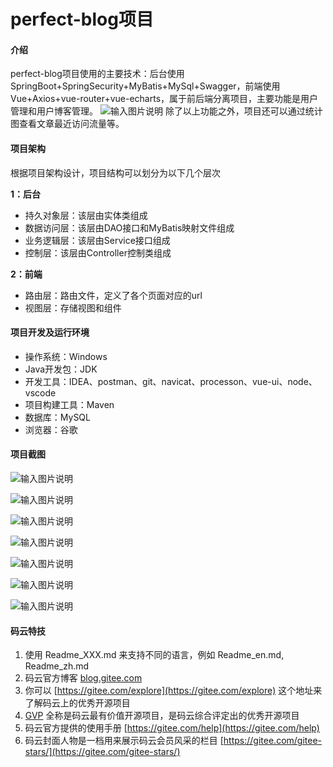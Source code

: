 # perfect-blog项目

#### 介绍
perfect-blog项目使用的主要技术：后台使用SpringBoot+SpringSecurity+MyBatis+MySql+Swagger，前端使用Vue+Axios+vue-router+vue-echarts，属于前后端分离项目，主要功能是用户管理和用户博客管理。
![输入图片说明](https://images.gitee.com/uploads/images/2020/0811/132033_f3c435f6_6533994.jpeg "博客管理系统.jpeg")
除了以上功能之外，项目还可以通过统计图查看文章最近访问流量等。

#### 项目架构

根据项目架构设计，项目结构可以划分为以下几个层次

**1：后台** 
- 持久对象层：该层由实体类组成
- 数据访问层：该层由DAO接口和MyBatis映射文件组成
- 业务逻辑层：该层由Service接口组成
- 控制层：该层由Controller控制类组成

 **2：前端**
- 路由层：路由文件，定义了各个页面对应的url
- 视图层：存储视图和组件 

#### 项目开发及运行环境

- 操作系统：Windows
- Java开发包：JDK
- 开发工具：IDEA、postman、git、navicat、processon、vue-ui、node、vscode
- 项目构建工具：Maven
- 数据库：MySQL
- 浏览器：谷歌

#### 项目截图

![输入图片说明](https://images.gitee.com/uploads/images/2020/0811/140832_aad3372b_6533994.png "屏幕截图.png")

![输入图片说明](https://images.gitee.com/uploads/images/2020/0811/140850_0309f399_6533994.png "屏幕截图.png")

![输入图片说明](https://images.gitee.com/uploads/images/2020/0811/140904_5dc4246b_6533994.png "屏幕截图.png")

![输入图片说明](https://images.gitee.com/uploads/images/2020/0811/140914_1e483ff3_6533994.png "屏幕截图.png")

![输入图片说明](https://images.gitee.com/uploads/images/2020/0811/140925_1c49d7ca_6533994.png "屏幕截图.png")

![输入图片说明](https://images.gitee.com/uploads/images/2020/0811/141057_c655b6c4_6533994.png "屏幕截图.png")

![输入图片说明](https://images.gitee.com/uploads/images/2020/0923/165923_5ae0b2b5_6533994.png "屏幕截图.png")

#### 码云特技

1.  使用 Readme\_XXX.md 来支持不同的语言，例如 Readme\_en.md, Readme\_zh.md
2.  码云官方博客 [blog.gitee.com](https://blog.gitee.com)
3.  你可以 [https://gitee.com/explore](https://gitee.com/explore) 这个地址来了解码云上的优秀开源项目
4.  [GVP](https://gitee.com/gvp) 全称是码云最有价值开源项目，是码云综合评定出的优秀开源项目
5.  码云官方提供的使用手册 [https://gitee.com/help](https://gitee.com/help)
6.  码云封面人物是一档用来展示码云会员风采的栏目 [https://gitee.com/gitee-stars/](https://gitee.com/gitee-stars/)
